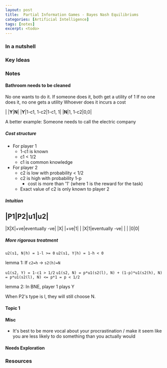 ```yaml
---
layout: post
title:  Partial Information Games - Bayes Nash Equilibriums
categories: [Artificial Intelligence]
tags: [notes]
excerpt: <todo>
---
```


### In a nutshell

### Key Ideas

### Notes
#### Bathroom needs to be cleaned
No one wants to do it.
If someone does it, both get a utility of 1
If no one does it, no one gets a utility
Whoever does it incurs a cost

| |**Y**|**N**|
|**Y**|1-c1, 1-c2|1-c1, 1|
|**N**|1, 1-c2|0,0|

A better example: Someone needs to call the electric company

##### Cost structure
- For player 1
  - 1-c1 is known
  - c1 < 1/2
  - c1 is common knowledge
- For player 2
  - c2 is low with probability < 1/2
  - c2 is high with probability 1-p
    - cost is more than '1' (where 1 is the reward for the task)
  - Exact value of c2 is only known to player 2

##### Intuition
|P1|P2|u1|u2|
-------------
|X|X|+ve|eventually -ve|
|X| |+ve|1|
| |X|1|eventually -ve|
| | |0|0|


##### More rigorous treatment
`u2(s1, N|h) = 1-l >= 0`
`u2(s1, Y|h) = 1-h < 0`

lemma 1: If `c2=h` -> `s2(h)=N`

`u1(s2, Y) = 1-c1 > 1/2`
`u1(s2, N) = p*u1(s2(l), N) + (1-p)*u1(s2(h), N) = p*u1(s2(l), N) <= p*1 = p < 1/2`

lemma 2: In BNE, player 1 plays Y

When P2's type is l, they will still choose N.

#### Topic 1

#### Misc
- It's best to be more vocal about your procrastination / make it seem like you are less likely to do something than you actually would

#### Needs Exploration

### Resources
